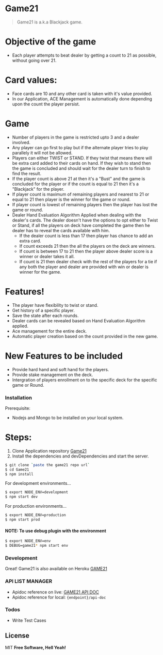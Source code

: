 # Game21
> Game21 is a.k.a Blackjack game.
# Objective of the game
- Each player attempts to beat dealer by getting a count to 21 as possible, without going over 21.
# Card values:
- Face cards are 10 and any other card is taken with it's value provided.
- In  our Application, ACE Management is automatically done depending upon the count the player persist.
# Game
- Number of players in the game is restricted upto 3 and a dealer involved.
- Any player can go first to play but if the alternate player tries to play parallely it will not be allowed.
- Players can either TWIST or STAND. If they twist that means there will be extra card added to their cards on hand. If they wish to stand then the game is concluded and should wait for the dealer turn to finish to find the result.
- If the player count is above 21 at then it's a "Bust" and the game is concluded for the player or if the count is equal to 21 then it's a "Blackjack" for the player.
- If player count is maximum of remaining players and nearest to 21 or equal to 21 then player is the winner for the game or round.
- If player count is lowest of remaining players then the player has lost the game or round.
-  Dealer Hand Evaluation Algorithm Applied when dealing with the dealer's cards. The dealer doesn't have the options to opt either to Twist or Stand, if all the players on deck have completed the game then he dealer has to reveal the cards available with him.
    - If the dealer count is less than 17 then player has chance to add an extra card.
    - If count exceeds 21 then the all the players on the deck are winners. 
    - If count is between 17 to 21 then the player above dealer score is a winner or dealer takes it all.
    - If count is 21 then dealer check with the rest of the players for a tie if any both the player and dealer are provided with win or dealer is winner for the game.

# Features!
-  The player have flexibility to twist or stand.
-  Get history of a specific player.
-  Save the state after each rounds.
-  Dealer cards can be revealed based on Hand Evaluation Algorithm applied.
-  Ace management for the entire deck.
-  Automatic player creation based on the count provided in the new game.

# New Features to be included

  - Provide hard hand and soft hand for the players.
  - Provide stake management on the deck.
  - Intergration of players enrollment on to the specific deck for the specific game or Round.

### Installation

Prerequisite:
- Nodejs and Mongo to be installed on your local system.

# Steps:
1) Clone Application repository [Game21](https://github.com/santosh279/Game21.git)
2) Install the dependencies and devDependencies and start the server.
```sh
$ git clone `paste the game21 repo url`
$ cd Game21
$ npm install
```
For development environments...

```sh
$ export NODE_ENV=development
$ npm start dev
```

For production environments...

```sh
$ export NODE_ENV=production
$ npm start prod
```
#### NOTE: To use debug plugin with the environment
```sh
$ export NODE_ENV=env
$ DEBUG=game21* npm start env
```
### Development
 Great! Game21 is also available on Heroku [GAME21](https://game21jack.herokuapp.com/)
### API LIST MANAGER
-  Apidoc reference on live: [GAME21 API DOC](https://game21jack.herokuapp.com/api-doc/)
-  Apidoc reference for local: `{endpoint}/api-doc`

### Todos
 - Write Test Cases
 
License
----
MIT
**Free Software, Hell Yeah!**